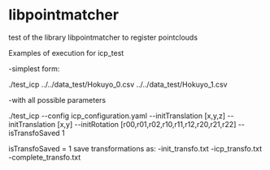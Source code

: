 # libpointmatcher
test of the library libpointmatcher to register pointclouds

Examples of execution for icp_test

-simplest form:

 ./test_icp ../../data_test/Hokuyo_0.csv ../../data_test/Hokuyo_1.csv
 
 -with all possible parameters
 
 ./test_icp --config icp_configuration.yaml --initTranslation [x,y,z] --initTranslation [x,y] --initRotation [r00,r01,r02,r10,r11,r12,r20,r21,r22] --isTransfoSaved 1 
 
 isTransfoSaved = 1 save transformations as: 
    -init_transfo.txt
    -icp_transfo.txt
    -complete_transfo.txt
